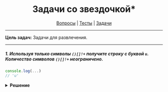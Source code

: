 <div align="center">

# Задачи со звездочкой*

[Вопросы](https://github.com/dollaween/javascript-questions)
|
[Тесты](https://github.com/dollaween/javascript-tests)
|
[Задачи](https://github.com/dollaween/javascript-tasks)

</div>

---

**Цель задач:** Задачи для развлечения.

---

##### 1. Используя только символы `()[]!+` получите строку с буквой `u`. Количество символов `()[]!+` неограничено.

```js
console.log(...)
// 'u'
```

<details><summary><b>Решение</b></summary>
<p>

```js
console.log((!![] + [])[+!![] + +!![]])
```

</p>
</details>

